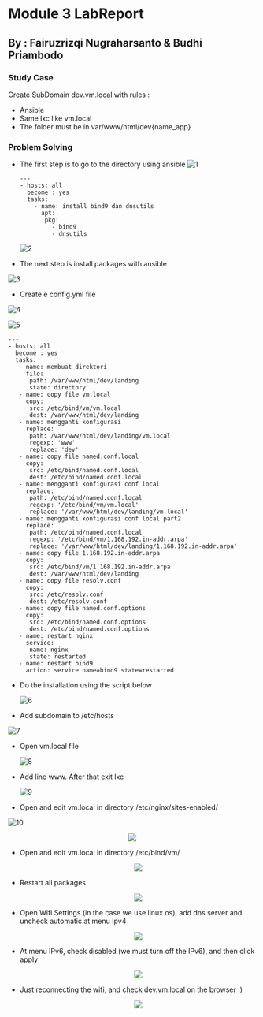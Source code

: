 # **Module 3 LabReport**

## **By : Fairuzrizqi Nugraharsanto & Budhi Priambodo**

### **Study Case**

Create SubDomain dev.vm.local with rules :

* Ansible
* Same lxc like vm.local
* The folder must be in var/www/html/dev{name_app}



### **Problem Solving**

* The first step is to go to the directory using ansible
![1](https://user-images.githubusercontent.com/92350603/146415140-495139c7-9b63-4310-9c56-03ea95afcee4.png)


  ```
  ---
  - hosts: all
    become : yes
    tasks:
      - name: install bind9 dan dnsutils
        apt:
         pkg:
           - bind9
           - dnsutils
  ```
  ![2](https://user-images.githubusercontent.com/92350603/146415273-a21d1f4d-3f51-4b16-9767-f370a064208f.png)


* The next step is install packages with ansible

 ![3](https://user-images.githubusercontent.com/92350603/146415223-e119bf3a-509c-4d19-8245-5f3cffaa062f.png)


* Create e config.yml file

 ![4](https://user-images.githubusercontent.com/92350603/146415401-17515268-6d33-4031-8951-115ba54fd6e6.png)

 ![5](https://user-images.githubusercontent.com/92350603/146421722-8a51d026-e671-4c24-8c25-9afdd40d457a.png)

  ```
  ---
  - hosts: all
    become : yes
    tasks:
     - name: membuat direktori
       file:
        path: /var/www/html/dev/landing
        state: directory
     - name: copy file vm.local
       copy:
        src: /etc/bind/vm/vm.local
        dest: /var/www/html/dev/landing
     - name: mengganti konfigurasi
       replace:
        path: /var/www/html/dev/landing/vm.local
        regexp: 'www'
        replace: 'dev'
     - name: copy file named.conf.local
       copy:
        src: /etc/bind/named.conf.local
        dest: /etc/bind/named.conf.local
     - name: mengganti konfigurasi conf local
       replace:
        path: /etc/bind/named.conf.local
        regexp: '/etc/bind/vm/vm.local'
        replace: '/var/www/html/dev/landing/vm.local'
     - name: mengganti konfigurasi conf local part2
       replace:
        path: /etc/bind/named.conf.local
        regexp: '/etc/bind/vm/1.168.192.in-addr.arpa'
        replace: '/var/www/html/dev/landing/1.168.192.in-addr.arpa'
     - name: copy file 1.168.192.in-addr.arpa
       copy:
        src: /etc/bind/vm/1.168.192.in-addr.arpa
        dest: /var/www/html/dev/landing
     - name: copy file resolv.conf
       copy:
        src: /etc/resolv.conf
        dest: /etc/resolv.conf
     - name: copy file named.conf.options
       copy:
        src: /etc/bind/named.conf.options
        dest: /etc/bind/named.conf.options
     - name: restart nginx
       service:
        name: nginx
        state: restarted
     - name: restart bind9
       action: service name=bind9 state=restarted
  ```

* Do the installation using the script below

  ![6](https://user-images.githubusercontent.com/92350603/146415589-e7dfd6f2-b746-466e-b7fc-d971d3dffefa.png)

  
* Add subdomain to /etc/hosts

 ![7](https://user-images.githubusercontent.com/92350603/146421586-81af8d8c-fb2d-4a62-84d3-2e78cabae05a.png)


* Open vm.local file

  ![8](https://user-images.githubusercontent.com/92350603/146421769-c7d37948-2cda-456d-9eb1-c5d0b67d7cf3.png)


* Add line www. After that exit lxc

  ![9](https://user-images.githubusercontent.com/92350603/146421787-bb2a3786-2fe3-445c-b8f2-fe70a0ce6714.png)


* Open and edit vm.local in directory /etc/nginx/sites-enabled/

 ![10](https://user-images.githubusercontent.com/92350603/146421825-89138cfd-18fc-4c24-981b-160aa8c921e2.png)


  <p align="center">
        	<img src= "https://github.com/acid99/Sistem-Administrasi-Server/blob/main/assets/laprak3/2021-12-15_10.png?raw=true">
  </p>
  
* Open and edit vm.local in directory /etc/bind/vm/

  <p align="center">
        	<img src= "https://github.com/acid99/Sistem-Administrasi-Server/blob/main/assets/laprak3/2021-12-16.png?raw=true">
  </p>

* Restart all packages

  <p align="center">
        	<img src= "https://github.com/acid99/Sistem-Administrasi-Server/blob/main/assets/laprak3/2021-12-16_1.png?raw=true">
  </p>

- Open Wifi Settings (in the case we use linux os), add dns server and uncheck automatic at menu Ipv4

  <p align="center">
        	<img src= "https://github.com/acid99/Sistem-Administrasi-Server/blob/main/assets/laprak3/2021-12-16_3.png?raw=true">
  </p>

- At menu IPv6, check disabled (we must turn off the IPv6), and then click apply

  <p align="center">
        	<img src= "https://github.com/acid99/Sistem-Administrasi-Server/blob/main/assets/laprak3/2021-12-16_4.png?raw=true">
  </p>

- Just reconnecting the wifi, and check dev.vm.local on the browser :)

  <p align="center">
        	<img src= "https://github.com/acid99/Sistem-Administrasi-Server/blob/main/assets/laprak3/2021-12-16_2.png?raw=true">
  </p>
